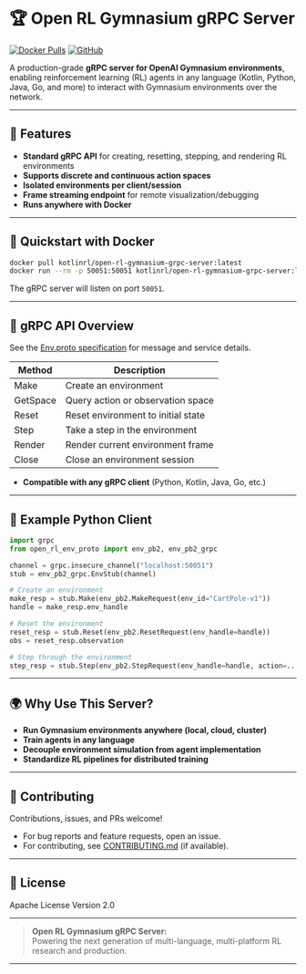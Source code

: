 
# 🏆 Open RL Gymnasium gRPC Server

[![Docker Pulls](https://img.shields.io/docker/pulls/kotlinrl/open-rl-gymnasium-grpc-server)](https://hub.docker.com/r/kotlinrl/open-rl-gymnasium-grpc-server)
[![GitHub](https://img.shields.io/badge/source-GitHub-blue?logo=github)](https://github.com/open-rl-env/open-rl-gymnasium-grpc-server)

A production-grade **gRPC server for OpenAI Gymnasium environments**, enabling reinforcement learning (RL) agents in any language (Kotlin, Python, Java, Go, and more) to interact with Gymnasium environments over the network.

---

## 🚀 Features

- **Standard gRPC API** for creating, resetting, stepping, and rendering RL environments
- **Supports discrete and continuous action spaces**
- **Isolated environments per client/session**
- **Frame streaming endpoint** for remote visualization/debugging
- **Runs anywhere with Docker**

---

## 🐳 Quickstart with Docker

```bash
docker pull kotlinrl/open-rl-gymnasium-grpc-server:latest
docker run --rm -p 50051:50051 kotlinrl/open-rl-gymnasium-grpc-server:latest
```
The gRPC server will listen on port `50051`.

---

## 🧩 gRPC API Overview

See the [Env.proto specification](https://github.com/open-rl-env/open-rl-env-proto/blob/main/Env.proto) for message and service details.

| Method     | Description                     |
|------------|---------------------------------|
| Make       | Create an environment           |
| GetSpace   | Query action or observation space |
| Reset      | Reset environment to initial state |
| Step       | Take a step in the environment  |
| Render     | Render current environment frame |
| Close      | Close an environment session    |

- **Compatible with any gRPC client** (Python, Kotlin, Java, Go, etc.)

---

## 🧬 Example Python Client

```python
import grpc
from open_rl_env_proto import env_pb2, env_pb2_grpc

channel = grpc.insecure_channel("localhost:50051")
stub = env_pb2_grpc.EnvStub(channel)

# Create an environment
make_resp = stub.Make(env_pb2.MakeRequest(env_id="CartPole-v1"))
handle = make_resp.env_handle

# Reset the environment
reset_resp = stub.Reset(env_pb2.ResetRequest(env_handle=handle))
obs = reset_resp.observation

# Step through the environment
step_resp = stub.Step(env_pb2.StepRequest(env_handle=handle, action=...))
```

---

## 🌍 Why Use This Server?

- **Run Gymnasium environments anywhere (local, cloud, cluster)**
- **Train agents in any language**
- **Decouple environment simulation from agent implementation**
- **Standardize RL pipelines for distributed training**

---

## 🤝 Contributing

Contributions, issues, and PRs welcome!
- For bug reports and feature requests, open an issue.
- For contributing, see [CONTRIBUTING.md](CONTRIBUTING.md) (if available).

---

## 📄 License

Apache License Version 2.0

---

> **Open RL Gymnasium gRPC Server:**  
> Powering the next generation of multi-language, multi-platform RL research and production.

---

